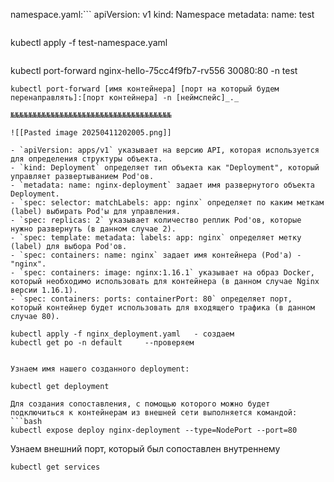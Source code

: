 namespace.yaml:```
apiVersion: v1
kind: Namespace
metadata:
  name: test
```
```
kubectl apply -f test-namespace.yaml
```

```
kubectl port-forward nginx-hello-75cc4f9fb7-rv556 30080:80 -n test
```
kubectl port-forward [имя контейнера] [порт на который будем перенаправлять]:[порт контейнера] -n [неймспейс]_._

№№№№№№№№№№№№№№№№№№№№№№№№№№№№№№№№№№№№

![[Pasted image 20250411202005.png]]

- `apiVersion: apps/v1` указывает на версию API, которая используется для определения структуры объекта.
- `kind: Deployment` определяет тип объекта как "Deployment", который управляет развертыванием Pod'ов.
- `metadata: name: nginx-deployment` задает имя развернутого объекта Deployment.
- `spec: selector: matchLabels: app: nginx` определяет по каким меткам (label) выбирать Pod'ы для управления.
- `spec: replicas: 2` указывает количество реплик Pod'ов, которые нужно развернуть (в данном случае 2).
- `spec: template: metadata: labels: app: nginx` определяет метку (label) для выбора Pod'ов.
- `spec: containers: name: nginx` задает имя контейнера (Pod'а) - "nginx".
- `spec: containers: image: nginx:1.16.1` указывает на образ Docker, который необходимо использовать для контейнера (в данном случае Nginx версии 1.16.1).
- `spec: containers: ports: containerPort: 80` определяет порт, который контейнер будет использовать для входящего трафика (в данном случае 80).

kubectl apply -f nginx_deployment.yaml   - создаем
kubectl get po -n default     --проверяем


Узнаем имя нашего созданного deployment:

kubectl get deployment

Для создания сопоставления, с помощью которого можно будет подключиться к контейнерам из внешней сети выполняется командой:
```bash
kubectl expose deploy nginx-deployment --type=NodePort --port=80
```
Узнаем внешний порт, который был сопоставлен внутреннему
```bash
kubectl get services
```
